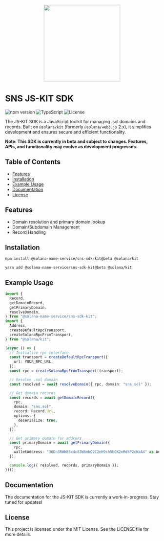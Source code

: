 <p align="center">
<img width="250" src="https://v2.sns.id/assets/logo/brand.svg"/>
</p>

# SNS JS-KIT SDK

![npm version](https://img.shields.io/npm/v/@solana-name-service/sns-sdk-kit)
![TypeScript](https://img.shields.io/badge/TypeScript-007ACC?style=flat&logo=typescript&logoColor=white)
![License](https://img.shields.io/github/license/bonfida/sns-sdk)

The JS-KIT SDK is a JavaScript toolkit for managing .sol domains and records. Built on `@solana/kit` (formerly `@solana/web3.js` 2.x), it simplifies development and ensures secure and efficient functionality.

**Note: This SDK is currently in beta and subject to changes. Features, APIs, and functionality may evolve as development progresses.**

## Table of Contents

- [Features](#features)
- [Installation](#installation)
- [Example Usage](#example-usage)
- [Documentation](#documentation)
- [License](#license)

## Features

- Domain resolution and primary domain lookup
- Domain/Subdomain Management
- Record Handling

## Installation

```bash
npm install @solana-name-service/sns-sdk-kit@beta @solana/kit
```

```
yarn add @solana-name-service/sns-sdk-kit@beta @solana/kit
```

## Example Usage

```typescript
import {
  Record,
  getDomainRecord,
  getPrimaryDomain,
  resolveDomain,
} from "@solana-name-service/sns-sdk-kit";
import {
  Address,
  createDefaultRpcTransport,
  createSolanaRpcFromTransport,
} from "@solana/kit";

(async () => {
  // Initialize rpc interface
  const transport = createDefaultRpcTransport({
    url: YOUR_RPC_URL,
  });
  const rpc = createSolanaRpcFromTransport(transport);

  // Resolve .sol domain
  const resolved = await resolveDomain({ rpc, domain: "sns.sol" });

  // Get domain records
  const records = await getDomainRecord({
    rpc,
    domain: "sns.sol",
    record: Record.Url,
    options: {
      deserialize: true,
    },
  });

  // Get primary domain for address
  const primaryDomain = await getPrimaryDomain({
    rpc,
    walletAddress: "36Dn3RWhB8x4c83W6ebQ2C2eH9sh5bQX2nMdkP2cWaA4" as Address,
  });

  console.log({ resolved, records, primaryDomain });
})();
```

## Documentation

The documentation for the JS-KIT SDK is currently a work-in-progress. Stay tuned for updates!

## License

This project is licensed under the MIT License. See the LICENSE file for more details.
